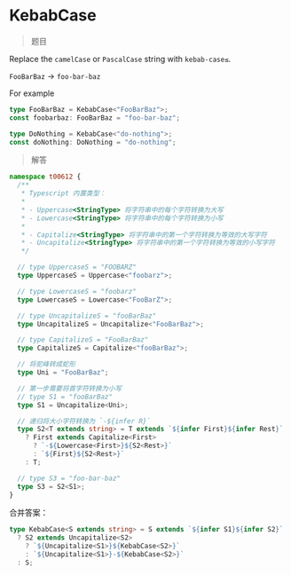 # KebabCase

<BtnGroup 
  issue="https://tsch.js.org/612/solutions"
  answer="https://github.com/type-challenges/type-challenges/issues/31972"
/>

> 题目

Replace the `camelCase` or `PascalCase` string with `kebab-case≤`.

`FooBarBaz` -> `foo-bar-baz`

For example

```ts
type FooBarBaz = KebabCase<"FooBarBaz">;
const foobarbaz: FooBarBaz = "foo-bar-baz";

type DoNothing = KebabCase<"do-nothing">;
const doNothing: DoNothing = "do-nothing";
```

> 解答

```ts
namespace t00612 {
  /**
   * Typescript 内置类型：
   *
   * - Uppercase<StringType> 将字符串中的每个字符转换为大写
   * - Lowercase<StringType> 将字符串中的每个字符转换为小写
   *
   * - Capitalize<StringType> 将字符串中的第一个字符转换为等效的大写字符
   * - Uncapitalize<StringType> 将字符串中的第一个字符转换为等效的小写字符
   */

  // type UppercaseS = "FOOBARZ"
  type UppercaseS = Uppercase<"foobarz">;

  // type LowercaseS = "foobarz"
  type LowercaseS = Lowercase<"FooBarZ">;

  // type UncapitalizeS = "fooBarBaz"
  type UncapitalizeS = Uncapitalize<"FooBarBaz">;

  // type CapitalizeS = "FooBarBaz"
  type CapitalizeS = Capitalize<"fooBarBaz">;

  // 将驼峰转成蛇形
  type Uni = "FooBarBaz";

  // 第一步需要将首字符转换为小写
  // type S1 = "fooBarBaz"
  type S1 = Uncapitalize<Uni>;

  // 递归将大小字符转换为 `-${infer R}`
  type S2<T extends string> = T extends `${infer First}${infer Rest}`
    ? First extends Capitalize<First>
      ? `-${Lowercase<First>}${S2<Rest>}`
      : `${First}${S2<Rest>}`
    : T;

  // type S3 = "foo-bar-baz"
  type S3 = S2<S1>;
}
```

合并答案：

```ts
type KebabCase<S extends string> = S extends `${infer S1}${infer S2}`
  ? S2 extends Uncapitalize<S2>
    ? `${Uncapitalize<S1>}${KebabCase<S2>}`
    : `${Uncapitalize<S1>}-${KebabCase<S2>}`
  : S;
```
